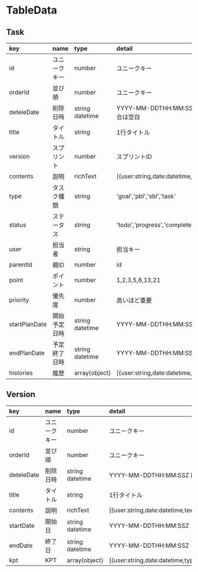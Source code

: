 # TableData
## Task
| key | name | type | detail |
|:--|:--|:--|:--|
| id | ユニークキー | number | ユニークキー |
| orderId | 並び順 | number | ユニークキー |
| deteleDate | 削除日時 | string datetime | YYYY-MM-DDTHH:MM:SSZ 削除の場合は空白 |
| title | タイトル | string | 1行タイトル |
| version | スプリント | number | スプリントID |
| contents | 説明 | richText | [{user:string,date:datetime,text:string}] |
| type | タスク種類 | string | 'goal','pbl','sbl','task' |
| status | ステータス | string | 'todo','progress','complete' |
| user | 担当者 | string | 担当キー |
| parentId | 親ID | number | id |
| point | ポイント | number | 1,2,3,5,8,13,21 |
| priority | 優先度 | number | 高いほど重要 |
| startPlanDate | 開始予定日時 | string datetime | YYYY-MM-DDTHH:MM:SSZ |
| endPlanDate | 予定終了日時 | string datetime | YYYY-MM-DDTHH:MM:SSZ |
| histories | 履歴 | array{object} | [{user:string,date:datetime,text:string}] |


## Version
| key | name | type | detail |
|:--|:--|:--|:--|
| id | ユニークキー | number | ユニークキー |
| orderId | 並び順 | number | ユニークキー |
| deteleDate | 削除日時 | string datetime | YYYY-MM-DDTHH:MM:SSZ 削除の場合は空白 |
| title | タイトル | string | 1行タイトル |
| contents | 説明 | richText | [{user:string,date:datetime,text:string}] |
| startDate | 開始日 | string datetime | YYYY-MM-DDTHH:MM:SSZ|
| endDate | 終了日 | string datetime | YYYY-MM-DDTHH:MM:SSZ|
| kpt | KPT | array{object} | [{user:string,date:datetime,type:string[keep,problem,try],text:string}] |
